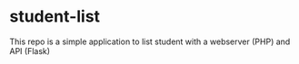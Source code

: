 # student-list 
This repo is a simple application to list student with a webserver (PHP) and API (Flask)